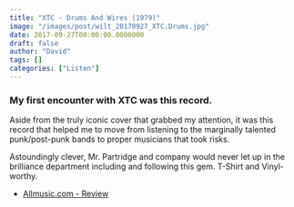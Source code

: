 ```yaml
---
title: "XTC - Drums And Wires (1979)"
image: "/images/post/wilt_20170927_XTC.Drums.jpg"
date: 2017-09-27T00:00:00.0000000
draft: false
author: "David"
tags: []
categories: ["Listen"]
---
```

### My first encounter with XTC was this record.

 Aside from the truly iconic cover that grabbed my attention, it was this record that helped me to move from listening to the marginally talented punk/post-punk bands to proper musicians that took risks.

 Astoundingly clever, Mr. Partridge and company would never let up in the brilliance department including and following this gem. T-Shirt and Vinyl-worthy.

-  [Allmusic.com - Review](http://www.allmusic.com/album/drums-and-wires-mw0000691295)